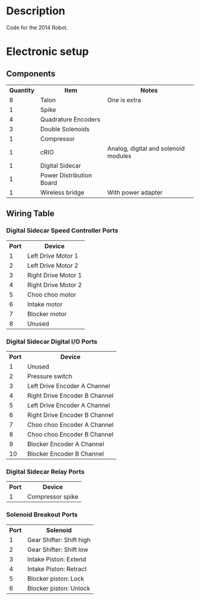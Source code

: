 Description
===========
Code for the 2014 Robot.

Electronic setup
================
Components
----------
<table>
    <tr>
        <th>Quantity</th>
        <th>Item</th>
        <th>Notes</th>
    </tr>
    <tr>
        <td>8</td>
        <td>Talon</td>
        <td>One is extra</td>
    </tr>
    <tr>
        <td>1</td>
        <td>Spike</td>
        <td></td>
    </tr>
    <tr>
        <td>4</td>
        <td>Quadrature Encoders</td>
        <td></td>
    </tr>
    <tr>
        <td>3</td>
        <td>Double Solenoids</td>
        <td></td>
    </tr>
    <tr>
        <td>1</td>
        <td>Compressor</td>
        <td></td>
    </tr>
    <tr>
        <td>1</td>
        <td>cRIO</td>
        <td>Analog, digital and solenoid modules</td>
    </tr>
    <tr>
        <td>1</td>
        <td>Digital Sidecar</td>
        <td></td>
    </tr>
    <tr>
        <td>1</td>
        <td>Power Distribution Board</td>
        <td></td>
    </tr>
    <tr>
        <td>1</td>
        <td>Wireless bridge</td>
        <td>With power adapter</td>
    </tr>
</table>

Wiring Table
------------

### Digital Sidecar Speed Controller Ports
<table>
    <tr>
        <th>Port</th>
        <th>Device</th>
    </tr>
    <tr>
        <td>1</td>
        <td>Left Drive Motor 1</td>
    </tr>
    <tr>
        <td>2</td>
        <td>Left Drive Motor 2</td>
    </tr>
    <tr>
        <td>3</td>
        <td>Right Drive Motor 1</td>
    </tr>
    <tr>
        <td>4</td>
        <td>Right Drive Motor 2</td>
    </tr>
    <tr>
        <td>5</td>
        <td>Choo choo motor</td>
    </tr>
    <tr>
        <td>6</td>
        <td>Intake motor</td>
    </tr>
    <tr>
        <td>7</td>
        <td>Blocker motor</td>
    </tr>
    <tr>
        <td>8</td>
        <td>Unused</td>
    </tr>
</table>

### Digital Sidecar Digital I/O Ports
<table>
    <tr>
        <th>Port</th>
        <th>Device</th>
    </tr>
    <tr>
        <td>1</td>
        <td>Unused</td>
    </tr>
    <tr>
        <td>2</td>
        <td>Pressure switch</td>
    </tr>
    <tr>
        <td>3</td>
        <td>Left Drive Encoder A Channel</td>
    </tr>
    <tr>
        <td>4</td>
        <td>Right Drive Encoder B Channel</td>
    </tr>
    <tr>
        <td>5</td>
        <td>Left Drive Encoder A Channel</td>
    </tr>
    <tr>
        <td>6</td>
        <td>Right Drive Encoder B Channel</td>
    </tr>
    <tr>
        <td>7</td>
        <td>Choo choo Encoder A Channel</td>
    </tr>
    <tr>
        <td>8</td>
        <td>Choo choo Encoder B Channel</td>
    </tr>
    <tr>
        <td>9</td>
        <td>Blocker Encoder A Channel</td>
    </tr>
    <tr>
        <td>10</td>
        <td>Blocker Encoder B Channel</td>
    </tr>
</table>

### Digital Sidecar Relay Ports
<table>
    <tr>
        <th>Port</th>
        <th>Device</th>
    </tr>
    <tr>
        <td>1</td>
        <td>Compressor spike</td>
    </tr>
</table>

### Solenoid Breakout Ports
<table>
    <tr>
        <th>Port</th>
        <th>Solenoid</th>
    </tr>
    <tr>
        <td>1</td>
        <td>Gear Shifter: Shift high</td>
    </tr>
    <tr>
        <td>2</td>
        <td>Gear Shifter: Shift low</td>
    </tr>
    <tr>
        <td>3</td>
        <td>Intake Piston: Extend</td>
    </tr>
    <tr>
        <td>4</td>
        <td>Intake Piston: Retract</td>
    </tr>
    <tr>
        <td>5</td>
        <td>Blocker piston: Lock</td>
    </tr>
    <tr>
        <td>6</td>
        <td>Blocker piston: Unlock</td>
    </tr>
</table>
